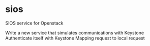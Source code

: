 sios
====

SIOS service for Openstack

Write a new service that simulates communications with Keystone 
Authenticate itself with Keystone
Mapping request to local request 
